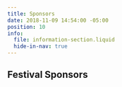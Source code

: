 ```yaml
---
title: Sponsors
date: 2018-11-09 14:54:00 -05:00
position: 10
info:
  file: information-section.liquid
  hide-in-nav: true
---
```


## Festival Sponsors